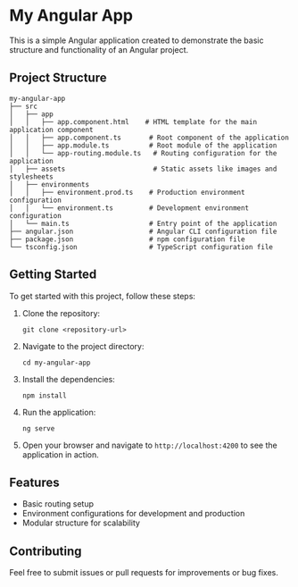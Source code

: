 # My Angular App

This is a simple Angular application created to demonstrate the basic structure and functionality of an Angular project.

## Project Structure

```
my-angular-app
├── src
│   ├── app
│   │   ├── app.component.html    # HTML template for the main application component
│   │   ├── app.component.ts       # Root component of the application
│   │   ├── app.module.ts          # Root module of the application
│   │   └── app-routing.module.ts   # Routing configuration for the application
│   ├── assets                      # Static assets like images and stylesheets
│   ├── environments
│   │   ├── environment.prod.ts    # Production environment configuration
│   │   └── environment.ts         # Development environment configuration
│   └── main.ts                    # Entry point of the application
├── angular.json                   # Angular CLI configuration file
├── package.json                   # npm configuration file
└── tsconfig.json                  # TypeScript configuration file
```

## Getting Started

To get started with this project, follow these steps:

1. Clone the repository:
   ```
   git clone <repository-url>
   ```

2. Navigate to the project directory:
   ```
   cd my-angular-app
   ```

3. Install the dependencies:
   ```
   npm install
   ```

4. Run the application:
   ```
   ng serve
   ```

5. Open your browser and navigate to `http://localhost:4200` to see the application in action.

## Features

- Basic routing setup
- Environment configurations for development and production
- Modular structure for scalability

## Contributing

Feel free to submit issues or pull requests for improvements or bug fixes.